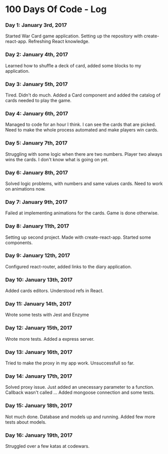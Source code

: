 # 100 Days Of Code - Log

### Day 1: January 3rd, 2017
Started War Card game application. Setting up the repository with create-react-app. Refreshing React knowledge.

### Day 2: January 4th, 2017
Learned how to shuffle a deck of card, added some blocks to my application.

### Day 3: January 5th, 2017
Tired. Didn't do much. Added a Card component and added the catalog of cards needed to play the game.

### Day 4: January 6th, 2017
Managed to code for an hour I think. I can see the cards that are picked. Need to make the whole process automated and make players win cards.

### Day 5: January 7th, 2017
Struggling with some logic when there are two numbers. Player two always wins the cards. I don't know what is going on yet.

### Day 6: January 8th, 2017
Solved logic problems, with numbers and same values cards. Need to work on animations now.

### Day 7: January 9th, 2017
Failed at implementing animations for the cards. Game is done otherwise.

### Day 8: January 11th, 2017
Setting up second project. Made with create-react-app. Started some components.

### Day 9: January 12th, 2017
Configured react-router, added links to the diary application.

### Day 10: January 13th, 2017
Added cards editors. Understood refs in React.

### Day 11: January 14th, 2017
Wrote some tests with Jest and Enzyme

### Day 12: January 15th, 2017
Wrote more tests. Added a express server.

### Day 13: January 16th, 2017
Tried to make the proxy in my app work. Unsuccessfull so far.

### Day 14: January 17th, 2017
Solved proxy issue. Just added an unecessary parameter to a function. Callback wasn't called ...
Added mongoose connection and some tests.

### Day 15: January 18th, 2017
Not much done. Database and models up and running. Added few more tests about models.

### Day 16: January 19th, 2017
Struggled over a few katas at codewars.
